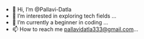 - 👋 Hi, I’m @Pallavi-Datla
- 👀 I’m interested in exploring tech fields ...
- 🌱 I’m currently a beginner in coding ...
- 📫 How to reach me pallavidatla333@gmail.com...

<!---
Pallavi-Datla/Pallavi-Datla is a ✨ special ✨ repository because its `README.md` (this file) appears on your GitHub profile.
You can click the Preview link to take a look at your changes.
--->
